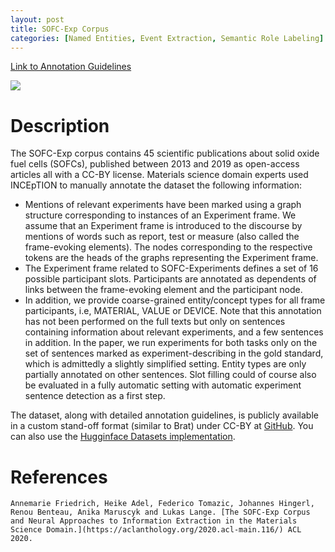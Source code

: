 ```yaml
---
layout: post
title: SOFC-Exp Corpus
categories: [Named Entities, Event Extraction, Semantic Role Labeling]
---
```


<!--- Main URL: add exactly one link here, replacing only the URL --->
<!--- more links only if absolutely necessary, e.g., if there are several languages and you do not see a point of adding another page. -->
[Link to Annotation Guidelines](https://github.com/boschresearch/sofc-exp_textmining_resources)

<!-- Teaser image, delete next line if none -->
![](http://sigann.github.io/guido/images/sofc-exp-corpus.png)

<!-- Description -->
# Description
The SOFC-Exp corpus contains 45 scientific publications about solid oxide fuel cells (SOFCs), published between 2013 and 2019 as open-access articles all with a CC-BY license. Materials science domain experts used INCEpTION to manually annotate the dataset the following information:

* Mentions of relevant experiments have been marked using a graph structure corresponding to instances of an Experiment frame. We assume that an Experiment frame is introduced to the discourse by mentions of words such as report, test or measure (also called the frame-evoking elements). The nodes corresponding to the respective tokens are the heads of the graphs representing the Experiment frame.
* The Experiment frame related to SOFC-Experiments defines a set of 16 possible participant slots. Participants are annotated as dependents of links between the frame-evoking element and the participant node.
* In addition, we provide coarse-grained entity/concept types for all frame participants, i.e, MATERIAL, VALUE or DEVICE. Note that this annotation has not been performed on the full texts but only on sentences containing information about relevant experiments, and a few sentences in addition. In the paper, we run experiments for both tasks only on the set of sentences marked as experiment-describing in the gold standard, which is admittedly a slightly simplified setting. Entity types are only partially annotated on other sentences. Slot filling could of course also be evaluated in a fully automatic setting with automatic experiment sentence detection as a first step.

The dataset, along with detailed annotation guidelines, is publicly available in a custom stand-off format (similar to Brat) under CC-BY at [GitHub](https://github.com/boschresearch/sofc-exp_textmining_resources/).
You can also use the [Hugginface Datasets implementation](https://huggingface.co/datasets/sofc_materials_articles).


<!-- Any further references, links etc. -->
# References

    Annemarie Friedrich, Heike Adel, Federico Tomazic, Johannes Hingerl, Renou Benteau, Anika Maruscyk and Lukas Lange. [The SOFC-Exp Corpus and Neural Approaches to Information Extraction in the Materials Science Domain.](https://aclanthology.org/2020.acl-main.116/) ACL 2020.

